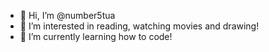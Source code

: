 - 👋 Hi, I’m @number5tua
- 👀 I’m interested in reading, watching movies and drawing!
- 🌱 I’m currently learning how to code!


<!---
number5tua/number5tua is a ✨ special ✨ repository because its `README.md` (this file) appears on your GitHub profile.
You can click the Preview link to take a look at your changes.
--->
